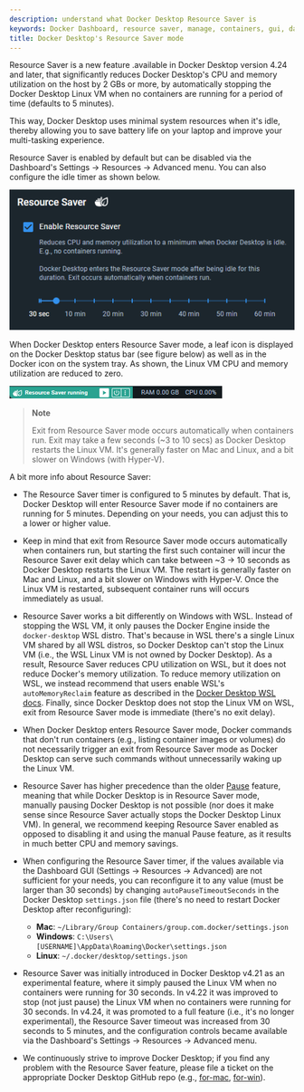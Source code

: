 ```yaml
---
description: understand what Docker Desktop Resource Saver is
keywords: Docker Dashboard, resource saver, manage, containers, gui, dashboard, user manual
title: Docker Desktop's Resource Saver mode
---
```


Resource Saver is a new feature .available in Docker Desktop version 4.24 and later, that significantly reduces Docker
Desktop's CPU and memory utilization on the host by 2 GBs or more, by
automatically stopping the Docker Desktop Linux VM when no containers are
running for a period of time (defaults to 5 minutes).

This way, Docker Desktop uses minimal system resources when it's idle, thereby
allowing you to save battery life on your laptop and improve your multi-tasking
experience.

Resource Saver is enabled by default but can be disabled via the Dashboard's
Settings -> Resources -> Advanced menu. You can also configure the idle
timer as shown below.

![Resource Saver Settings](../images/resource-saver-settings.png)

When Docker Desktop enters Resource Saver mode, a leaf icon is displayed on the
Docker Desktop status bar (see figure below) as well as in the Docker icon on
the system tray. As shown, the Linux VM CPU and memory utilization are reduced
to zero.

![Resource Saver Status Bar](../images/resource-saver-status-bar.png)

>**Note**
>
> Exit from Resource Saver mode occurs automatically when containers run. Exit
> may take a few seconds (~3 to 10 secs) as Docker Desktop restarts the Linux VM.
> It's generally faster on Mac and Linux, and a bit slower on Windows (with Hyper-V).

A bit more info about Resource Saver:

* The Resource Saver timer is configured to 5 minutes by default. That is,
  Docker Desktop will enter Resource Saver mode if no containers are running for
  5 minutes. Depending on your needs, you can adjust this to a lower or higher
  value.

* Keep in mind that exit from Resource Saver mode occurs automatically when
  containers run, but starting the first such container will incur the Resource
  Saver exit delay which can take between ~3 -> 10 seconds as Docker Desktop
  restarts the Linux VM. The restart is generally faster on Mac and Linux, and a
  bit slower on Windows with Hyper-V. Once the Linux VM is restarted, subsequent
  container runs will occurs immediately as usual.

* Resource Saver works a bit differently on Windows with WSL. Instead of
  stopping the WSL VM, it only pauses the Docker Engine inside the
  `docker-desktop` WSL distro. That's because in WSL there's a single Linux VM
  shared by all WSL distros, so Docker Desktop can't stop the Linux VM (i.e.,
  the WSL Linux VM is not owned by Docker Desktop). As a result, Resource Saver
  reduces CPU utilization on WSL, but it does not reduce Docker's memory
  utilization. To reduce memory utilization on WSL, we instead recommend that
  users enable WSL's `autoMemoryReclaim` feature as described in the
  [Docker  Desktop WSL docs](../wsl/_index.md). Finally, since Docker Desktop does not
  stop the Linux VM on WSL, exit from Resource Saver mode is immediate (there's
  no exit delay).

* When Docker Desktop enters Resource Saver mode, Docker commands that don't run
  containers (e.g., listing container images or volumes) do not necessarily
  trigger an exit from Resource Saver mode as Docker Desktop can serve such
  commands without unnecessarily waking up the Linux VM.

* Resource Saver has higher precedence than the older [Pause](pause.md) feature,
  meaning that while Docker Desktop is in Resource Saver mode, manually pausing
  Docker Desktop is not possible (nor does it make sense since Resource Saver
  actually stops the Docker Desktop Linux VM). In general, we recommend keeping
  Resource Saver enabled as opposed to disabling it and using the manual Pause
  feature, as it results in much better CPU and memory savings.

* When configuring the Resource Saver timer, if the values available via the
  Dashboard GUI (Settings -> Resources -> Advanced) are not sufficient for your
  needs, you can reconfigure it to any value (must be larger than 30 seconds) by
  changing `autoPauseTimeoutSeconds` in the Docker Desktop `settings.json` file
  (there's no need to restart Docker Desktop after reconfiguring):

  - **Mac**: `~/Library/Group Containers/group.com.docker/settings.json`
  - **Windows**: `C:\Users\[USERNAME]\AppData\Roaming\Docker\settings.json`
  - **Linux**: `~/.docker/desktop/settings.json`

* Resource Saver was initially introduced in Docker Desktop v4.21 as an
  experimental feature, where it simply paused the Linux VM when no containers
  were running for 30 seconds. In v4.22 it was improved to stop (not just pause)
  the Linux VM when no containers were running for 30 seconds. In v4.24, it was
  promoted to a full feature (i.e., it's no longer experimental), the Resource
  Saver timeout was increased from 30 seconds to 5 minutes, and the
  configuration controls became available via the Dashboard's Settings -> Resources -> Advanced menu.

* We continuously strive to improve Docker Desktop; if you find any problem with
  the Resource Saver feature, please file a ticket on the appropriate Docker
  Desktop GitHub repo (e.g., [for-mac](https://github.com/docker/for-mac),
  [for-win](https://github.com/docker/for-win)).
